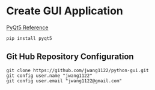 # Create GUI Application

[PyQt5 Reference](https://realpython.com/python-pyqt-gui-calculator/)

```
pip install pyqt5
```

## Git Hub Repository Configuration
```
git clone https://github.com/jwang1122/python-gui.git
git config user.name "jwang1122"
git config user.email "jwang1122@gmail.com"
```